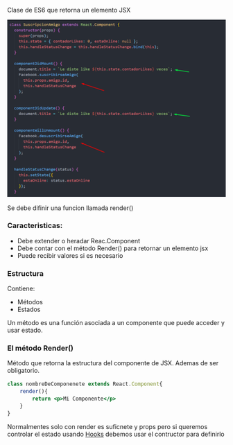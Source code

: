 Clase de ES6 que retorna un elemento JSX

![componente_declase.png](..\componente_declase.png)

Se debe difinir una funcion llamada render()

### Caracteristicas:

* Debe extender o heradar Reac.Component
* Debe contar con el método Render() para retornar un elemento jsx
* Puede recibir valores si es necesario

### Estructura

Contiene:

* Métodos
* Estados

Un método es una función asociada a un componente que puede acceder y usar estado.

### El método Render()

Método que retorna la estructura del componente de JSX. Ademas de ser obligatorio.

````jsx
class nombreDeComponenete extends React.Component{
	render(){
		return <p>Mi Componente</p>
	}
}

````

Normalmentes solo con render es suficnete y props pero si queremos controlar el estado usando [Hooks](Hooks.md) debemos usar el contructor para definirlo
